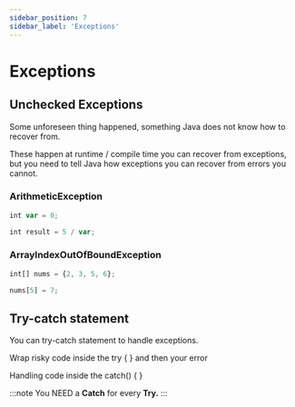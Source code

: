 ```yaml
---
sidebar_position: 7
sidebar_label: 'Exceptions'
---
```


# Exceptions

## Unchecked Exceptions

Some unforeseen thing happened, something Java does not know how to recover from.

These happen at runtime / compile time you can recover from exceptions, but you need to tell Java how exceptions you can recover from errors you cannot.

### ArithmeticException

```jsx title="Example"
int var = 0;

int result = 5 / var;
```

### ArrayIndexOutOfBoundException

```jsx title="Example"
int[] nums = {2, 3, 5, 6};

nums[5] = 7;
```

## Try-catch statement

You can try-catch statement to handle exceptions.

Wrap risky code inside the try { } and then your error

Handling code inside the catch() { } 

:::note
You NEED a **Catch** for every **Try.**
:::



 

